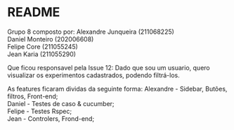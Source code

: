 # README

Grupo 8 composto por:
Alexandre Junqueira (211068225)<br>
Daniel Monteiro (202006608)<br>
Felipe Core (211055245)<br>
Jean Karia (211055290)<br>

Que ficou responsavel pela 
Issue 12: 
Dado que sou um usuario, quero visualizar os experimentos cadastrados, podendo filtrá-los.

As features ficaram dividas da seguinte forma:
Alexandre - Sidebar, Butões, filtros, Front-end;<br>
Daniel - Testes de caso & cucumber;<br>
Felipe - Testes Rspec;<br>
Jean - Controlers, Frond-end;<br>
